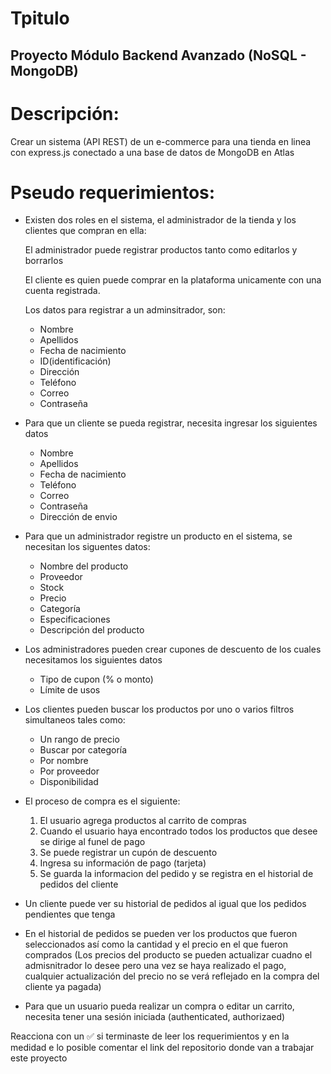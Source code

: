 # Tpitulo

## Proyecto Módulo Backend Avanzado (NoSQL - MongoDB)

# Descripción:

Crear un sistema (API REST) de un e-commerce para una tienda en linea con express.js conectado a una base de datos de MongoDB en Atlas

# Pseudo requerimientos:

- Existen dos roles en el sistema, el administrador de la tienda y los clientes que compran en ella:

  El administrador puede registrar productos tanto como editarlos y borrarlos

  El cliente es quien puede comprar en la plataforma unicamente con una cuenta registrada.

  Los datos para registrar a un adminsitrador, son:

  - Nombre
  - Apellidos
  - Fecha de nacimiento
  - ID(identificación)
  - Dirección
  - Teléfono
  - Correo
  - Contraseña

- Para que un cliente se pueda registrar, necesita ingresar los siguientes datos

  - Nombre
  - Apellidos
  - Fecha de nacimiento
  - Teléfono
  - Correo
  - Contraseña
  - Dirección de envio

- Para que un administrador registre un producto en el sistema, se necesitan los siguentes datos:

  - Nombre del producto
  - Proveedor
  - Stock
  - Precio
  - Categoría
  - Especificaciones
  - Descripción del producto

- Los administradores pueden crear cupones de descuento de los cuales necesitamos los siguientes datos

  - Tipo de cupon (% o monto)
  - Límite de usos

- Los clientes pueden buscar los productos por uno o varios filtros simultaneos tales como:

  - Un rango de precio
  - Buscar por categoría
  - Por nombre
  - Por proveedor
  - Disponibilidad

- El proceso de compra es el siguiente:

  1. El usuario agrega productos al carrito de compras
  2. Cuando el usuario haya encontrado todos los productos que desee se dirige al funel de pago
  3. Se puede registrar un cupón de descuento
  4. Ingresa su información de pago (tarjeta)
  5. Se guarda la informacion del pedido y se registra en el historial de pedidos del cliente

- Un cliente puede ver su historial de pedidos al igual que los pedidos pendientes que tenga

- En el historial de pedidos se pueden ver los productos que fueron seleccionados así como la cantidad y el precio en el que fueron comprados (Los precios del producto se pueden actualizar cuadno el admisnitrador lo desee pero una vez se haya realizado el pago, cualquier actualización del precio no se verá reflejado en la compra del cliente ya pagada)

- Para que un usuario pueda realizar un compra o editar un carrito, necesita tener una sesión iniciada (authenticated, authorizaed)


Reacciona con un ✅ si terminaste de leer los requerimientos y en la medidad e lo posible comentar el link del repositorio donde van a trabajar este proyecto